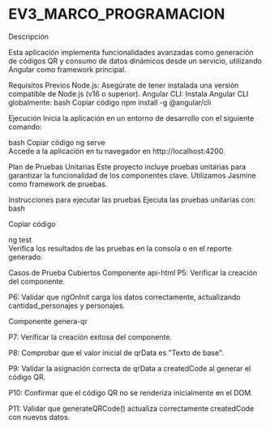 # EV3_MARCO_PROGRAMACION
Descripción


Esta aplicación implementa funcionalidades avanzadas como generación de códigos QR y consumo de datos dinámicos desde un servicio, utilizando Angular como framework principal.

Requisitos Previos
Node.js: Asegúrate de tener instalada una versión compatible de Node.js (v16 o superior).
Angular CLI: Instala Angular CLI globalmente:
bash
Copiar código
npm install -g @angular/cli  

Ejecución
Inicia la aplicación en un entorno de desarrollo con el siguiente comando:

bash
Copiar código
ng serve  
Accede a la aplicación en tu navegador en http://localhost:4200.

Plan de Pruebas Unitarias
Este proyecto incluye pruebas unitarias para garantizar la funcionalidad de los componentes clave. Utilizamos Jasmine como framework de pruebas.

Instrucciones para ejecutar las pruebas
Ejecuta las pruebas unitarias con:
bash

Copiar código

ng test  
Verifica los resultados de las pruebas en la consola o en el reporte generado.


Casos de Prueba Cubiertos
Componente api-html
P5: Verificar la creación del componente.

P6: Validar que ngOnInit carga los datos correctamente, actualizando cantidad_personajes y personajes.

Componente genera-qr

P7: Verificar la creación exitosa del componente.

P8: Comprobar que el valor inicial de qrData es "Texto de base".

P9: Validar la asignación correcta de qrData a createdCode al generar el código QR.

P10: Confirmar que el código QR no se renderiza inicialmente en el DOM.

P11: Validar que generateQRCode() actualiza correctamente createdCode con nuevos datos.
